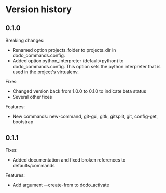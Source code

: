 # Version history

## 0.1.0

Breaking changes:
- Renamed option projects_folder to projects_dir in dodo_commands.config.
- Added option python_interpreter (default=python) to dodo_commands.config. This option sets the python interpreter that is used in the project's virtualenv.

Fixes:
- Changed version back from 1.0.0 to 0.1.0 to indicate beta status
- Several other fixes

Features:
- New commands: new-command, git-gui, gitk, gitsplit, git, config-get, bootstrap

## 0.1.1

Fixes:
- Added documentation and fixed broken references to defaults/commands

Features:
- Add argument --create-from to dodo_activate

